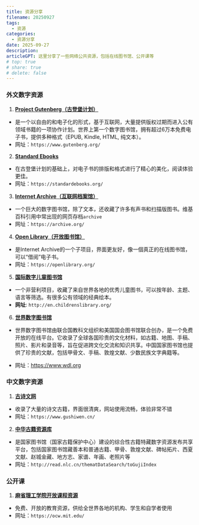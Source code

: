```yaml
---
title: 资源分享
filename: 20250927
tags:  
  - 资源     
categories:  
  - 资源分享
date: 2025-09-27 
description:  
articleGPT: 这里分享了一些网络公共资源，包括在线图书馆、公开课等
# top: true  
# share: true  
# delete: false  
---
```




### 外文数字资源

1. [**Project Gutenberg（古登堡计划）**](www.gutenberg.org)

- 是一个以自由的和电子化的形式，基于互联网，大量提供版权过期而进入公有领域书籍的一项协作计划。世界上第一个数字图书馆，拥有超过6万本免费电子书，提供多种格式（EPUB, Kindle, HTML, 纯文本）。
- 网址：`https://www.gutenberg.org/`

2. [**Standard Ebooks**]()

- 在古登堡计划的基础上，对电子书的排版和格式进行了精心的美化，阅读体验更佳。
- 网址：`https://standardebooks.org/`

3. [**Internet Archive（互联网档案馆）**](https://archive.org/)

- 一个巨大的数字图书馆，除了文本，还收藏了许多有声书和扫描版图书。维基百科引用中常出现的网页存档`archive`
- 网址：`https://archive.org/`

4. [**Open Library（开放图书馆）**](https://openlibrary.org/)

*  是Internet Archive的一个子项目，界面更友好，像一個真正的在线图书馆，可以“借阅”电子书。
* 网址：`https://openlibrary.org/`

5. [**国际数字儿童图书馆**](http://en.childrenslibrary.org/)

- 一个非营利项目，收藏了来自世界各地的优秀儿童图书，可以按年龄、主题、语言等筛选。有很多公有领域的经典绘本。
- **网址**: `http://en.childrenslibrary.org/`

6. [**世界数字图书馆**](https://www.wdl.org/)

* 世界数字图书馆由联合国教科文组织和美国国会图书馆联合创办，是一个免费开放的在线平台。它收录了全球各国珍贵的文化材料，如古籍、地图、手稿、照片、影片和录音等，旨在促进跨文化交流和知识共享。中国国家图书馆也提供了珍贵的文献，包括甲骨文、手稿、敦煌文献、少数民族文字典籍等。

* 网址：https://www.wdl.org



### 中文数字资源

1. [**古诗文网**](https://www.gushiwen.cn/)

* 收录了大量的诗文古籍，界面很清爽，网站使用流畅，体验非常不错
* 网址：`https://www.gushiwen.cn/`

2. [**中华古籍资源库**](http://read.nlc.cn/thematDataSearch/toGujiIndex)

* 是国家图书馆（国家古籍保护中心）建设的综合性古籍特藏数字资源发布共享平台，包括国家图书馆藏善本和普通古籍、甲骨、敦煌文献、碑帖拓片、西夏文献、赵城金藏、地方志、家谱、年画、老照片等
* 网址：`http://read.nlc.cn/thematDataSearch/toGujiIndex`



### 公开课

1. [**麻省理工学院开放课程资源**](https://ocw.mit.edu/)

* 免费、开放的教育资源，供给全世界各地的机构、学生和自学者使用
* 网址：`https://ocw.mit.edu/`

